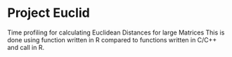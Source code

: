# Project Euclid
Time profiling for calculating Euclidean Distances for large Matrices
This is done using function written in R compared to functions written in C/C++ and call in R.
